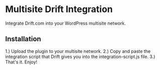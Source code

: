 # Multisite Drift Integration
Integrate Drift.com into your WordPress multisite network.

## Installation
1.) Upload the plugin to your multisite network.
2.) Copy and paste the integration script that Drift gives you into the integration-script.js file.
3.) That's it. Enjoy!
